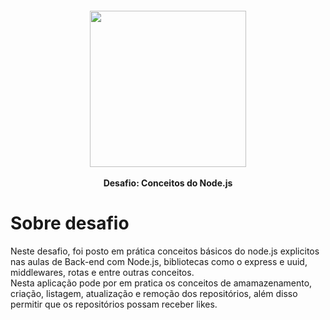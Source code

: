 <h4 align="center">
 <img src="https://camo.githubusercontent.com/8c13dc2618dbd7f76d1d574350b98fdee1335ce5/68747470733a2f2f726f636b6574736561742d63646e2e73332d73612d656173742d312e616d617a6f6e6177732e636f6d2f626f6f7463616d702d6865616465722e706e67" width="250px"/></br>
 </br>
 <b>Desafio: Conceitos do Node.js</b>
</h4>

<h1>Sobre desafio</h1>
Neste desafio, foi posto em prática conceitos básicos do node.js explicitos nas aulas de Back-end com Node.js, bibliotecas como o express e uuid, middlewares, rotas e entre outras conceitos.
</br>
Nesta aplicação pode por em pratica os conceitos de amamazenamento, criação, listagem, atualização e remoção dos repositórios, além disso permitir que os repositórios possam receber likes.
